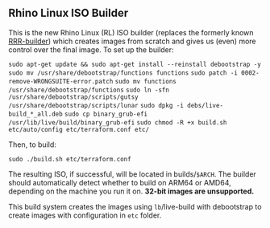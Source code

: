 ## Rhino Linux ISO Builder

This is the new Rhino Linux (RL) ISO builder (replaces the formerly known [RRR-builder](https://github.com/rollingrhinoremix/RRR-builder)) which creates images from scratch and gives us (even) more control over the final image. To set up the builder:

`sudo apt-get update && sudo apt-get install --reinstall debootstrap -y`
`sudo mv /usr/share/debootstrap/functions functions`
`sudo patch -i 0002-remove-WRONGSUITE-error.patch`
`sudo mv functions /usr/share/debootstrap/functions`
`sudo ln -sfn /usr/share/debootstrap/scripts/gutsy /usr/share/debootstrap/scripts/lunar`
`sudo dpkg -i debs/live-build_*_all.deb`
`sudo cp binary_grub-efi /usr/lib/live/build/binary_grub-efi`
`sudo chmod -R +x build.sh etc/auto/config etc/terraform.conf etc/`

Then, to build: 

`sudo ./build.sh etc/terraform.conf`

The resulting ISO, if successful, will be located in builds/`$ARCH`. The builder should automatically detect whether to build on ARM64 or AMD64, depending on the machine you run it on. **32-bit images are unsupported.**

This build system creates the images using `lb`/live-build with debootstrap to create images with configuration in `etc` folder.
